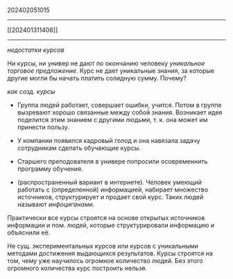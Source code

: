 202402051015
***
[[202401311406]]
***
*недостатки курсов*

Ни курсы, ни универ не дают по окончанию человеку *уникальное торговое предложение*.
Курс не дает уникальные знания, за которые другие могли бы начать платить солидную сумму.
Почему?

*как созд. курсы*

- Группа людей работает, совершает ошибки, учится.
  Потом в группе вызревают хорошо связанные между собой знания.
  Возникает идея поделится этим знанием с другими людьми, т. к. она может им принести пользу.

- У компании появился кадровый голод и она навязала задачу сотрудникам сделать обучающие курсы.

- Старшего преподователя в универе попросили осовременнить программу обучения.

- (распространенный вариант в интернете). Человек умеющий работать с (определенной) информацией, набирает множество источников, структурирует и продает свой курс.
  Таких людей называют *инфоциганами*.

Практически все курсы строятся на основе открытых источников информации и пом. людей, которые структурировали информацию и объяснили её.

Не сущ. экспериментальных курсов или курсов с уникальными методами достижения выдающихся результатов.
Курсы строятся на том, чему уже научилось огромное количество людей.
Без этого огромного количества курс построить нельзя.

